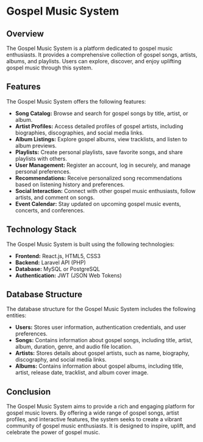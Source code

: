 # Gospel Music System

## Overview

The Gospel Music System is a platform dedicated to gospel music enthusiasts. It provides a comprehensive collection of gospel songs, artists, albums, and playlists. Users can explore, discover, and enjoy uplifting gospel music through this system.

## Features

The Gospel Music System offers the following features:

- **Song Catalog:** Browse and search for gospel songs by title, artist, or album.
- **Artist Profiles:** Access detailed profiles of gospel artists, including biographies, discographies, and social media links.
- **Album Listings:** Explore gospel albums, view tracklists, and listen to album previews.
- **Playlists:** Create personal playlists, save favorite songs, and share playlists with others.
- **User Management:** Register an account, log in securely, and manage personal preferences.
- **Recommendations:** Receive personalized song recommendations based on listening history and preferences.
- **Social Interaction:** Connect with other gospel music enthusiasts, follow artists, and comment on songs.
- **Event Calendar:** Stay updated on upcoming gospel music events, concerts, and conferences.

## Technology Stack

The Gospel Music System is built using the following technologies:

- **Frontend:** React.js, HTML5, CSS3
- **Backend:** Laravel API (PHP)
- **Database:** MySQL or PostgreSQL
- **Authentication:** JWT (JSON Web Tokens)

## Database Structure

The database structure for the Gospel Music System includes the following entities:

- **Users:** Stores user information, authentication credentials, and user preferences.
- **Songs:** Contains information about gospel songs, including title, artist, album, duration, genre, and audio file location.
- **Artists:** Stores details about gospel artists, such as name, biography, discography, and social media links.
- **Albums:** Contains information about gospel albums, including title, artist, release date, tracklist, and album cover image.

## Conclusion

The Gospel Music System aims to provide a rich and engaging platform for gospel music lovers. By offering a wide range of gospel songs, artist profiles, and interactive features, the system seeks to create a vibrant community of gospel music enthusiasts. It is designed to inspire, uplift, and celebrate the power of gospel music.
